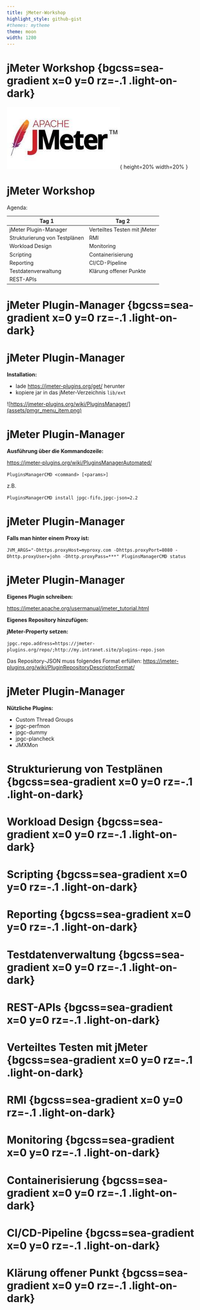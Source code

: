 ```yaml
---
title: jMeter-Workshop
highlight_style: github-gist
#themes: mytheme
theme: moon
width: 1280
---
```


# jMeter Workshop {bgcss=sea-gradient x=0 y=0 rz=-.1 .light-on-dark}

![performance testing with jMeter](assets/jmeter.jpg){ height=20% width=20% }

# jMeter Workshop

Agenda:

| Tag 1                         | Tag 2                        |
| ----------------------------- | ---------------------------- |
| jMeter Plugin-Manager         | Verteiltes Testen mit jMeter |
| Strukturierung von Testplänen | RMI                          |
| Workload Design               | Monitoring                   |
| Scripting                     | Containerisierung            |
| Reporting                     | CI/CD-Pipeline               |
| Testdatenverwaltung           | Klärung offener Punkte       |
| REST-APIs                     |                              |

# jMeter Plugin-Manager {bgcss=sea-gradient x=0 y=0 rz=-.1 .light-on-dark}

# jMeter Plugin-Manager

**Installation:**

- lade https://jmeter-plugins.org/get/ herunter
- kopiere jar in das jMeter-Verzeichnis `lib/ext`

![https://jmeter-plugins.org/wiki/PluginsManager/](assets/pmgr_menu_item.png)

# jMeter Plugin-Manager

**Ausführung über die Kommandozeile:**

https://jmeter-plugins.org/wiki/PluginsManagerAutomated/

`PluginsManagerCMD <command> [<params>]`

z.B.

`PluginsManagerCMD install jpgc-fifo,jpgc-json=2.2`

# jMeter Plugin-Manager

**Falls man hinter einem Proxy ist:**

`JVM_ARGS="-Dhttps.proxyHost=myproxy.com -Dhttps.proxyPort=8080 -Dhttp.proxyUser=john -Dhttp.proxyPass=***" PluginsManagerCMD status`

# jMeter Plugin-Manager

**Eigenes Plugin schreiben:**

https://jmeter.apache.org/usermanual/jmeter_tutorial.html

**Eigenes Repository hinzufügen:**

**jMeter-Property setzen:**

`jpgc.repo.address=https://jmeter-plugins.org/repo/;http://my.intranet.site/plugins-repo.json`

Das Repository-JSON muss folgendes Format erfüllen: https://jmeter-plugins.org/wiki/PluginRepositoryDescriptorFormat/

# jMeter Plugin-Manager

**Nützliche Plugins:**

- Custom Thread Groups
- jpgc-perfmon
- jpgc-dummy
- jpgc-plancheck
- JMXMon

# Strukturierung von Testplänen {bgcss=sea-gradient x=0 y=0 rz=-.1 .light-on-dark}

# Workload Design {bgcss=sea-gradient x=0 y=0 rz=-.1 .light-on-dark}

# Scripting {bgcss=sea-gradient x=0 y=0 rz=-.1 .light-on-dark}

# Reporting {bgcss=sea-gradient x=0 y=0 rz=-.1 .light-on-dark}

# Testdatenverwaltung {bgcss=sea-gradient x=0 y=0 rz=-.1 .light-on-dark}

# REST-APIs {bgcss=sea-gradient x=0 y=0 rz=-.1 .light-on-dark}

# Verteiltes Testen mit jMeter {bgcss=sea-gradient x=0 y=0 rz=-.1 .light-on-dark}

# RMI {bgcss=sea-gradient x=0 y=0 rz=-.1 .light-on-dark}

# Monitoring {bgcss=sea-gradient x=0 y=0 rz=-.1 .light-on-dark}

# Containerisierung {bgcss=sea-gradient x=0 y=0 rz=-.1 .light-on-dark}

# CI/CD-Pipeline {bgcss=sea-gradient x=0 y=0 rz=-.1 .light-on-dark}

# Klärung offener Punkt {bgcss=sea-gradient x=0 y=0 rz=-.1 .light-on-dark}
